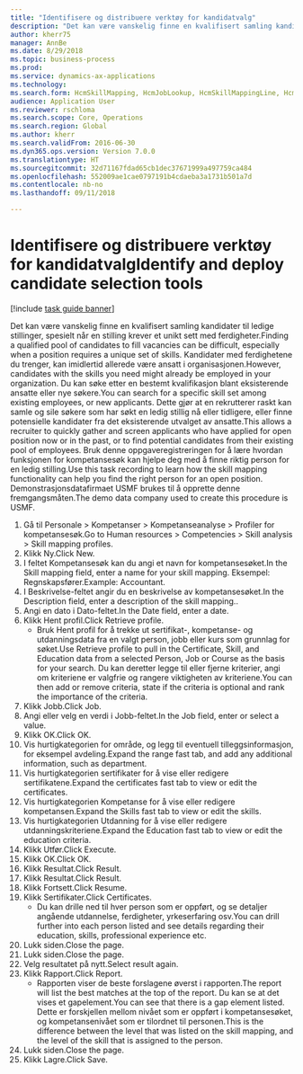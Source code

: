 ```yaml
--- 
title: "Identifisere og distribuere verktøy for kandidatvalg"
description: "Det kan være vanskelig finne en kvalifisert samling kandidater til ledige stillinger, spesielt når en stilling krever et unikt sett med ferdigheter."
author: kherr75
manager: AnnBe
ms.date: 8/29/2018
ms.topic: business-process
ms.prod: 
ms.service: dynamics-ax-applications
ms.technology: 
ms.search.form: HcmSkillMapping, HcmJobLookup, HcmSkillMappingLine, HcmPersonCertificate, CCHTMLPrintPreview
audience: Application User
ms.reviewer: rschloma
ms.search.scope: Core, Operations
ms.search.region: Global
ms.author: kherr
ms.search.validFrom: 2016-06-30
ms.dyn365.ops.version: Version 7.0.0
ms.translationtype: HT
ms.sourcegitcommit: 32d71167fdad65cb1dec37671999a497759ca484
ms.openlocfilehash: 552009ae1cae0797191b4cdaeba3a1731b501a7d
ms.contentlocale: nb-no
ms.lasthandoff: 09/11/2018

---
```

# <a name="identify-and-deploy-candidate-selection-tools"></a><span data-ttu-id="a50b2-103">Identifisere og distribuere verktøy for kandidatvalg</span><span class="sxs-lookup"><span data-stu-id="a50b2-103">Identify and deploy candidate selection tools</span></span>

[!include [task guide banner](../../includes/task-guide-banner.md)]

<span data-ttu-id="a50b2-104">Det kan være vanskelig finne en kvalifisert samling kandidater til ledige stillinger, spesielt når en stilling krever et unikt sett med ferdigheter.</span><span class="sxs-lookup"><span data-stu-id="a50b2-104">Finding a qualified pool of candidates to fill vacancies can be difficult, especially when a position requires a unique set of skills.</span></span>  <span data-ttu-id="a50b2-105">Kandidater med ferdighetene du trenger, kan imidlertid allerede være ansatt i organisasjonen.</span><span class="sxs-lookup"><span data-stu-id="a50b2-105">However, candidates with the skills you need might already be employed in your organization.</span></span> <span data-ttu-id="a50b2-106">Du kan søke etter en bestemt kvalifikasjon blant eksisterende ansatte eller nye søkere.</span><span class="sxs-lookup"><span data-stu-id="a50b2-106">You can search for a specific skill set among existing employees, or new applicants.</span></span> <span data-ttu-id="a50b2-107">Dette gjør at en rekrutterer raskt kan samle og sile søkere som har søkt en ledig stillig nå eller tidligere, eller finne potensielle kandidater fra det eksisterende utvalget av ansatte.</span><span class="sxs-lookup"><span data-stu-id="a50b2-107">This allows a recruiter to quickly gather and screen applicants who have applied for open position now or in the past, or to find potential candidates from their existing pool of employees.</span></span> <span data-ttu-id="a50b2-108">Bruk denne oppgaveregistreringen for å lære hvordan funksjonen for kompetansesøk kan hjelpe deg med å finne riktig person for en ledig stilling.</span><span class="sxs-lookup"><span data-stu-id="a50b2-108">Use this task recording to learn how the skill mapping functionality can help you find the right person for an open position.</span></span> <span data-ttu-id="a50b2-109">Demonstrasjonsdatafirmaet USMF brukes til å opprette denne fremgangsmåten.</span><span class="sxs-lookup"><span data-stu-id="a50b2-109">The demo data company used to create this procedure is USMF.</span></span>

1. <span data-ttu-id="a50b2-110">Gå til Personale > Kompetanser > Kompetanseanalyse > Profiler for kompetansesøk.</span><span class="sxs-lookup"><span data-stu-id="a50b2-110">Go to Human resources > Competencies > Skill analysis > Skill mapping profiles.</span></span>
2. <span data-ttu-id="a50b2-111">Klikk Ny.</span><span class="sxs-lookup"><span data-stu-id="a50b2-111">Click New.</span></span>
3. <span data-ttu-id="a50b2-112">I feltet Kompetansesøk kan du angi et navn for kompetansesøket.</span><span class="sxs-lookup"><span data-stu-id="a50b2-112">In the Skill mapping field, enter a name for your skill mapping.</span></span>  <span data-ttu-id="a50b2-113">Eksempel: Regnskapsfører.</span><span class="sxs-lookup"><span data-stu-id="a50b2-113">Example: Accountant.</span></span>
4. <span data-ttu-id="a50b2-114">I Beskrivelse-feltet angir du en beskrivelse av kompetansesøket.</span><span class="sxs-lookup"><span data-stu-id="a50b2-114">In the Description field, enter a description of the skill mapping..</span></span>
5. <span data-ttu-id="a50b2-115">Angi en dato i Dato-feltet.</span><span class="sxs-lookup"><span data-stu-id="a50b2-115">In the Date field, enter a date.</span></span>
6. <span data-ttu-id="a50b2-116">Klikk Hent profil.</span><span class="sxs-lookup"><span data-stu-id="a50b2-116">Click Retrieve profile.</span></span>
    * <span data-ttu-id="a50b2-117">Bruk Hent profil for å trekke ut sertifikat-, kompetanse- og utdanningsdata fra en valgt person, jobb eller kurs som grunnlag for søket.</span><span class="sxs-lookup"><span data-stu-id="a50b2-117">Use Retrieve profile to pull in the Certificate, Skill, and Education data from a selected Person, Job or Course as the basis for your search.</span></span>   <span data-ttu-id="a50b2-118">Du kan deretter legge til eller fjerne kriterier, angi om kriteriene er valgfrie og rangere viktigheten av kriteriene.</span><span class="sxs-lookup"><span data-stu-id="a50b2-118">You can then add or remove criteria, state if the criteria is optional and rank the importance of the criteria.</span></span>  
7. <span data-ttu-id="a50b2-119">Klikk Jobb.</span><span class="sxs-lookup"><span data-stu-id="a50b2-119">Click Job.</span></span>
8. <span data-ttu-id="a50b2-120">Angi eller velg en verdi i Jobb-feltet.</span><span class="sxs-lookup"><span data-stu-id="a50b2-120">In the Job field, enter or select a value.</span></span>
9. <span data-ttu-id="a50b2-121">Klikk OK.</span><span class="sxs-lookup"><span data-stu-id="a50b2-121">Click OK.</span></span>
10. <span data-ttu-id="a50b2-122">Vis hurtigkategorien for område, og legg til eventuell tilleggsinformasjon, for eksempel avdeling.</span><span class="sxs-lookup"><span data-stu-id="a50b2-122">Expand the range fast tab, and add any additional information, such as department.</span></span>
11. <span data-ttu-id="a50b2-123">Vis hurtigkategorien sertifikater for å vise eller redigere sertifikatene.</span><span class="sxs-lookup"><span data-stu-id="a50b2-123">Expand the certificates fast tab to view or edit the certificates.</span></span>
12. <span data-ttu-id="a50b2-124">Vis hurtigkategorien Kompetanse for å vise eller redigere kompetansen.</span><span class="sxs-lookup"><span data-stu-id="a50b2-124">Expand the Skills fast tab to view or edit the skills.</span></span>
13. <span data-ttu-id="a50b2-125">Vis hurtigkategorien Utdanning for å vise eller redigere utdanningskriteriene.</span><span class="sxs-lookup"><span data-stu-id="a50b2-125">Expand the Education fast tab to view or edit the education criteria.</span></span>
14. <span data-ttu-id="a50b2-126">Klikk Utfør.</span><span class="sxs-lookup"><span data-stu-id="a50b2-126">Click Execute.</span></span>
15. <span data-ttu-id="a50b2-127">Klikk OK.</span><span class="sxs-lookup"><span data-stu-id="a50b2-127">Click OK.</span></span>
16. <span data-ttu-id="a50b2-128">Klikk Resultat.</span><span class="sxs-lookup"><span data-stu-id="a50b2-128">Click Result.</span></span>
17. <span data-ttu-id="a50b2-129">Klikk Resultat.</span><span class="sxs-lookup"><span data-stu-id="a50b2-129">Click Result.</span></span>
18. <span data-ttu-id="a50b2-130">Klikk Fortsett.</span><span class="sxs-lookup"><span data-stu-id="a50b2-130">Click Resume.</span></span>
19. <span data-ttu-id="a50b2-131">Klikk Sertifikater.</span><span class="sxs-lookup"><span data-stu-id="a50b2-131">Click Certificates.</span></span>
    * <span data-ttu-id="a50b2-132">Du kan drille ned til hver person som er oppført, og se detaljer angående utdannelse, ferdigheter, yrkeserfaring osv.</span><span class="sxs-lookup"><span data-stu-id="a50b2-132">You can drill further into each person listed and see details regarding their education, skills, professional experience etc.</span></span>  
20. <span data-ttu-id="a50b2-133">Lukk siden.</span><span class="sxs-lookup"><span data-stu-id="a50b2-133">Close the page.</span></span>
21. <span data-ttu-id="a50b2-134">Lukk siden.</span><span class="sxs-lookup"><span data-stu-id="a50b2-134">Close the page.</span></span>
22. <span data-ttu-id="a50b2-135">Velg resultatet på nytt.</span><span class="sxs-lookup"><span data-stu-id="a50b2-135">Select result again.</span></span>
23. <span data-ttu-id="a50b2-136">Klikk Rapport.</span><span class="sxs-lookup"><span data-stu-id="a50b2-136">Click Report.</span></span>
    * <span data-ttu-id="a50b2-137">Rapporten viser de beste forslagene øverst i rapporten.</span><span class="sxs-lookup"><span data-stu-id="a50b2-137">The report will list the best matches at the top of the report.</span></span>  <span data-ttu-id="a50b2-138">Du kan se at det vises et gapelement.</span><span class="sxs-lookup"><span data-stu-id="a50b2-138">You can see that there is a gap element listed.</span></span>  <span data-ttu-id="a50b2-139">Dette er forskjellen mellom nivået som er oppført i kompetansesøket, og kompetansenivået som er tilordnet til personen.</span><span class="sxs-lookup"><span data-stu-id="a50b2-139">This is the difference between the level that was listed on the skill mapping, and the level of the skill that is assigned to the person.</span></span>  
24. <span data-ttu-id="a50b2-140">Lukk siden.</span><span class="sxs-lookup"><span data-stu-id="a50b2-140">Close the page.</span></span>
25. <span data-ttu-id="a50b2-141">Klikk Lagre.</span><span class="sxs-lookup"><span data-stu-id="a50b2-141">Click Save.</span></span>


